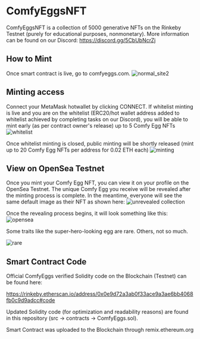 # ComfyEggsNFT

ComfyEggsNFT is a collection of 5000 generative NFTs on the Rinkeby Testnet (purely for educational purposes, nonmonetary). 
More information can be found on our Discord: https://discord.gg/5CbUbNcrZj

## How to Mint

Once smart contract is live, go to comfyeggs.com.
![normal_site2](https://user-images.githubusercontent.com/39421814/176080575-d37e3e34-dd97-4d8c-a6ca-429e9d0050d2.png)


## Minting access
Connect your MetaMask hotwallet by clicking CONNECT.
If whitelist minting is live and you are on the whitelist (ERC20/hot wallet address added to whitelist achieved by completing tasks on our Discord), you will be able to mint early (as per contract owner's release) up to 5 Comfy Egg NFTs
![whitelist](https://user-images.githubusercontent.com/39421814/176081116-a6206583-fecb-43a3-9bf8-7360b181afa6.png)

Once whitelist minting is closed, public minting will be shortly released (mint up to 20 Comfy Egg NFTs per address for 0.02 ETH each)
![minting](https://user-images.githubusercontent.com/39421814/176081204-29623926-9180-41fc-9a83-08b1e25acf7e.png)

## View on OpenSea Testnet 
Once you mint your Comfy Egg NFT, you can view it on your profile on the OpenSea Testnet. The unique Comfy Egg you receive will be revealed after the minting process is complete. In the meantime, everyone will see the same default image as their NFT as shown here:
![unrevealed collection](https://user-images.githubusercontent.com/39421814/176082975-5ad0048e-cbac-4be3-a4f4-ac12c334592b.png)

Once the revealing process begins, it will look something like this:
![opensea](https://user-images.githubusercontent.com/39421814/176083180-8806ba65-b56b-495a-b046-7dc773da6b88.png)

Some traits like the super-hero-looking egg are rare. Others, not so much.

![rare](https://user-images.githubusercontent.com/39421814/176084111-c6291736-fcdb-49d4-8538-f60d9174d206.png)

## Smart Contract Code
Official ComfyEggs verified Solidity code on the Blockchain (Testnet) can be found here:

https://rinkeby.etherscan.io/address/0x0e9d72a3ab0f33ace9a3ae6bb4068fb0c9d9adcc#code

Updated Solidity code (for optimization and readability reasons) are found in this repository (src -> contracts -> ComfyEggs.sol).

Smart Contract was uploaded to the Blockchain through remix.ethereum.org
